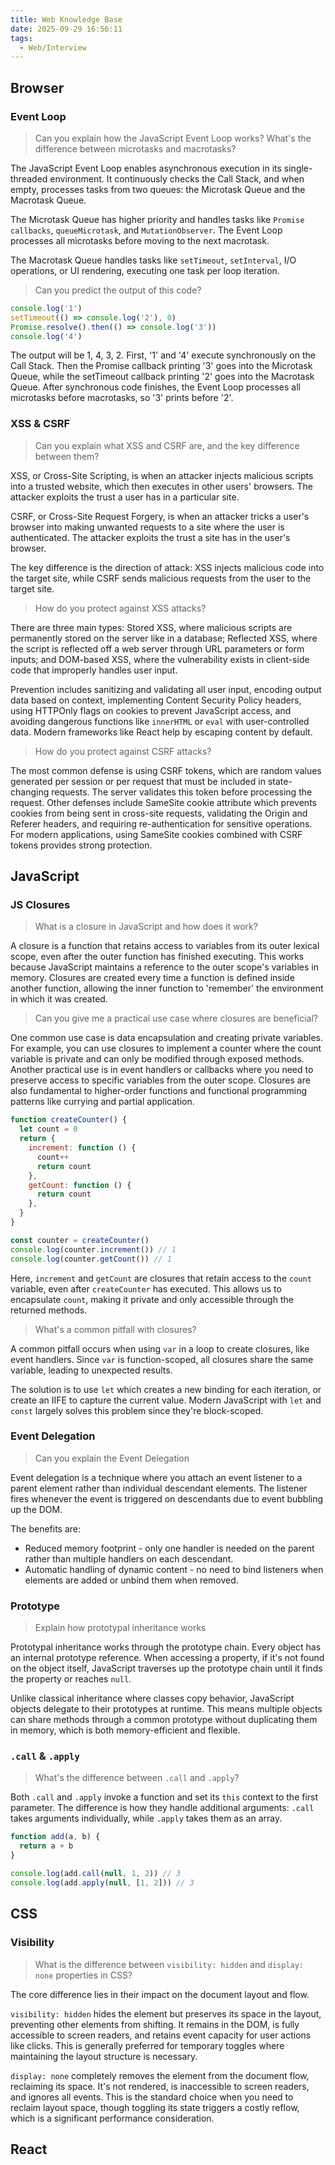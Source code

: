 ```yaml
---
title: Web Knowledge Base
date: 2025-09-29 16:56:11
tags:
  - Web/Interview
---
```


## Browser

### Event Loop

> Can you explain how the JavaScript Event Loop works? What's the difference between microtasks and macrotasks?

The JavaScript Event Loop enables asynchronous execution in its single-threaded environment. It continuously checks the Call Stack, and when empty, processes tasks from two queues: the Microtask Queue and the Macrotask Queue.

The Microtask Queue has higher priority and handles tasks like `Promise callbacks`, `queueMicrotask`, and `MutationObserver`. The Event Loop processes all microtasks before moving to the next macrotask.

The Macrotask Queue handles tasks like `setTimeout`, `setInterval`, I/O operations, or UI rendering, executing one task per loop iteration.

> Can you predict the output of this code?

```javascript
console.log('1')
setTimeout(() => console.log('2'), 0)
Promise.resolve().then(() => console.log('3'))
console.log('4')
```

The output will be 1, 4, 3, 2. First, '1' and '4' execute synchronously on the Call Stack. Then the Promise callback printing '3' goes into the Microtask Queue, while the setTimeout callback printing '2' goes into the Macrotask Queue. After synchronous code finishes, the Event Loop processes all microtasks before macrotasks, so '3' prints before '2'.

### XSS & CSRF

> Can you explain what XSS and CSRF are, and the key difference between them?

XSS, or Cross-Site Scripting, is when an attacker injects malicious scripts into a trusted website, which then executes in other users' browsers. The attacker exploits the trust a user has in a particular site.

CSRF, or Cross-Site Request Forgery, is when an attacker tricks a user's browser into making unwanted requests to a site where the user is authenticated. The attacker exploits the trust a site has in the user's browser.

The key difference is the direction of attack: XSS injects malicious code into the target site, while CSRF sends malicious requests from the user to the target site.

> How do you protect against XSS attacks?

There are three main types: Stored XSS, where malicious scripts are permanently stored on the server like in a database; Reflected XSS, where the script is reflected off a web server through URL parameters or form inputs; and DOM-based XSS, where the vulnerability exists in client-side code that improperly handles user input.

Prevention includes sanitizing and validating all user input, encoding output data based on context, implementing Content Security Policy headers, using HTTPOnly flags on cookies to prevent JavaScript access, and avoiding dangerous functions like `innerHTML` or `eval` with user-controlled data. Modern frameworks like React help by escaping content by default.

> How do you protect against CSRF attacks?

The most common defense is using CSRF tokens, which are random values generated per session or per request that must be included in state-changing requests. The server validates this token before processing the request. Other defenses include SameSite cookie attribute which prevents cookies from being sent in cross-site requests, validating the Origin and Referer headers, and requiring re-authentication for sensitive operations. For modern applications, using SameSite cookies combined with CSRF tokens provides strong protection.

## JavaScript

### JS Closures

> What is a closure in JavaScript and how does it work?

A closure is a function that retains access to variables from its outer lexical scope, even after the outer function has finished executing. This works because JavaScript maintains a reference to the outer scope's variables in memory. Closures are created every time a function is defined inside another function, allowing the inner function to 'remember' the environment in which it was created.

> Can you give me a practical use case where closures are beneficial?

One common use case is data encapsulation and creating private variables. For example, you can use closures to implement a counter where the count variable is private and can only be modified through exposed methods. Another practical use is in event handlers or callbacks where you need to preserve access to specific variables from the outer scope. Closures are also fundamental to higher-order functions and functional programming patterns like currying and partial application.

```javascript
function createCounter() {
  let count = 0 
  return {
    increment: function () {
      count++
      return count
    },
    getCount: function () {
      return count
    },
  }
}

const counter = createCounter()
console.log(counter.increment()) // 1
console.log(counter.getCount()) // 1
```

Here, `increment` and `getCount` are closures that retain access to the `count` variable, even after `createCounter` has executed. This allows us to encapsulate `count`, making it private and only accessible through the returned methods.

> What's a common pitfall with closures?

A common pitfall occurs when using `var` in a loop to create closures, like event handlers. Since `var` is function-scoped, all closures share the same variable, leading to unexpected results.

The solution is to use `let` which creates a new binding for each iteration, or create an IIFE to capture the current value. Modern JavaScript with `let` and `const` largely solves this problem since they're block-scoped.

### Event Delegation

> Can you explain the Event Delegation

Event delegation is a technique where you attach an event listener to a parent element rather than individual descendant elements. The listener fires whenever the event is triggered on descendants due to event bubbling up the DOM.

The benefits are:

- Reduced memory footprint - only one handler is needed on the parent rather than multiple handlers on each descendant.
- Automatic handling of dynamic content - no need to bind listeners when elements are added or unbind them when removed.

### Prototype

> Explain how prototypal inheritance works

Prototypal inheritance works through the prototype chain. Every object has an internal prototype reference. When accessing a property, if it's not found on the object itself, JavaScript traverses up the prototype chain until it finds the property or reaches `null`.

Unlike classical inheritance where classes copy behavior, JavaScript objects delegate to their prototypes at runtime. This means multiple objects can share methods through a common prototype without duplicating them in memory, which is both memory-efficient and flexible.

### `.call` & `.apply`

> What's the difference between `.call` and `.apply`?

Both `.call` and `.apply` invoke a function and set its `this` context to the first parameter. The difference is how they handle additional arguments: `.call` takes arguments individually, while `.apply` takes them as an array.

```javascript
function add(a, b) {
  return a + b
}

console.log(add.call(null, 1, 2)) // 3
console.log(add.apply(null, [1, 2])) // 3
```

## CSS

### Visibility

> What is the difference between `visibility: hidden` and `display: none` properties in CSS?

The core difference lies in their impact on the document layout and flow.

`visibility: hidden` hides the element but preserves its space in the layout, preventing other elements from shifting. It remains in the DOM, is fully accessible to screen readers, and retains event capacity for user actions like clicks. This is generally preferred for temporary toggles where maintaining the layout structure is necessary.

`display: none` completely removes the element from the document flow, reclaiming its space. It's not rendered, is inaccessible to screen readers, and ignores all events. This is the standard choice when you need to reclaim layout space, though toggling its state triggers a costly reflow, which is a significant performance consideration.

## React

